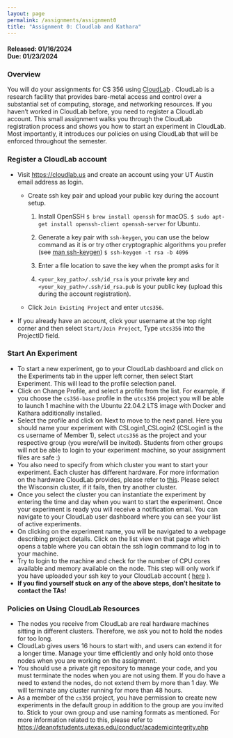 ```yaml
---
layout: page
permalink: /assignments/assignment0
title: "Assignment 0: Cloudlab and Kathara"
---
```


#### **Released:** 01/16/2024 <br/> **Due:**	01/23/2024

### Overview
You will do your assignments for CS 356 using  [CloudLab](http://cloudlab.us/) . CloudLab is a research facility that provides bare-metal access and control over a substantial set of computing, storage, and networking resources. If you haven’t worked in CloudLab before, you need to register a CloudLab account.
This small assignment walks you through the CloudLab registration process and shows you how to start an experiment in CloudLab.
Most importantly, it introduces our policies on using CloudLab that will be enforced throughout the semester.


### Register a CloudLab account
* Visit https://cloudlab.us and create an account using your UT Austin email address as login.
	* Create ssh key pair and upload your public key during the account setup. 
		1. Install OpenSSH 
		`$ brew install openssh` for macOS.
		`$ sudo apt-get install openssh-client openssh-server` for Ubuntu.

		2. Generate a key pair with `ssh-keygen`, you can use the below command as it is or try other cryptographic algorithms you prefer (see [man ssh-keygen](https://man7.org/linux/man-pages/man1/ssh-keygen.1.html))
	`$ ssh-keygen -t rsa -b 4096`
		3. Enter a file location to save the key when the prompt asks for it
		4. `<your_key_path>/.ssh/id_rsa`  is your private key and `<your_key_path>/.ssh/id_rsa.pub` is your public key (upload this during the account registration).  
	* Click `Join Existing Project` and enter `utcs356`. 

* If you already have an account, click your username at the top right corner and then select  `Start/Join Project`, Type `utcs356` into the ProjectID field.

### Start An Experiment
* To start a new experiment, go to your CloudLab dashboard and click on the Experiments tab in the upper left corner, then select Start Experiment. This will lead to the profile selection panel.
* Click on Change Profile, and select a profile from the list. For example, if you choose the `cs356-base` profile in the `utcs356` project you will be able to launch 1 machine with the Ubuntu 22.04.2 LTS image with Docker and Kathara additionally installed.
* Select the profile and click on Next to move to the next panel. Here you should name your experiment with CSLogin1_CSLogin2 (CSLogin1 is the cs username of Member 1), select `utcs356` as the project and your respective group (you were/will be invited). Students from other groups will not be able to login to your experiment machine, so your assignment files are safe :)
* You also need to specify from which cluster you want to start your experiment. Each cluster has different hardware. For more information on the hardware CloudLab provides, please refer to  [this](http://docs.cloudlab.us/hardware.html). Please select the Wisconsin cluster, if it fails, then try another cluster.
* Once you select the cluster you can instantiate the experiment by entering the time and day when you want to start the experiment. Once your experiment is ready you will receive a notification email. You can navigate to your CloudLab user dashboard where you can see your list of active experiments.
* On clicking on the experiment name, you will be navigated to a webpage describing project details. Click on the list view on that page which opens a table where you can obtain the ssh login command to log in to your machine.
* Try to login to the machine and check for the number of CPU cores available and memory available on the node. This step will only work if you have uploaded your ssh key to your CloudLab account ( [here](https://www.cloudlab.us/ssh-keys.php) ).
* **If you find yourself stuck on any of the above steps, don’t hesitate to contact the TAs!**


### Policies on Using CloudLab Resources
* The nodes you receive from CloudLab are real hardware machines sitting in different clusters. Therefore, we ask you not to hold the nodes for too long.
* CloudLab gives users 16 hours to start with, and users can extend it for a longer time. Manage your time efficiently and only hold onto those nodes when you are working on the assignment. 
* You should use a private git repository to manage your code, and you must terminate the nodes when you are not using them. If you do have a need to extend the nodes, do not extend them by more than 1 day. We will terminate any cluster running for more than 48 hours.
* As a member of the `cs356` project, you have permission to create new experiments in the default group in addition to the group are you invited to. Stick to your own group and use naming formats as mentioned. For more information related to this, please refer to https://deanofstudents.utexas.edu/conduct/academicintegrity.php
